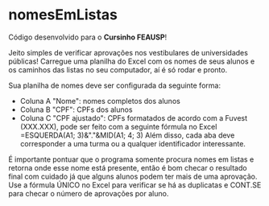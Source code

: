 # nomesEmListas
Código desenvolvido para o **Cursinho FEAUSP**! 

Jeito simples de verificar aprovações nos vestibulares de universidades públicas! Carregue uma planilha do Excel com os nomes de seus alunos e os caminhos das listas no seu computador, aí é só rodar e pronto. 

Sua planilha de nomes deve ser configurada da seguinte forma:
  - Coluna A "Nome": nomes completos dos alunos
  - Coluna B "CPF": CPFs dos alunos
  - Coluna C "CPF ajustado": CPFs formatados de acordo com a Fuvest (XXX.XXX), pode ser feito com a seguinte fórmula no Excel
      =ESQUERDA(A1; 3)&"."&MID(A1; 4; 3)
Além disso, cada aba deve corresponder a uma turma ou a qualquer identificador interessante.

É importante pontuar que o programa somente procura nomes em listas e retorna onde esse nome está presente, então é bom checar o resultado final com cuidado já que alguns alunos podem ter mais de uma aprovação. Use a fórmula ÚNICO no Excel para verificar se há as duplicatas e CONT.SE para checar o número de aprovações por aluno.
